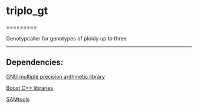 # triplo_gt
=========

Genotypcaller for genotypes of ploidy up to three


---

## Dependencies:

[GNU multiple precision arithmetic library](https://gmplib.org/)

[Boost C++ libraries](http://www.boost.org/)

[SAMtools](http://samtools.sourceforge.net/)


